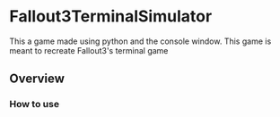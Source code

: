 # Fallout3TerminalSimulator
This a game made using python and the console window. This game is meant to recreate Fallout3's terminal game

## Overview

### How to use

